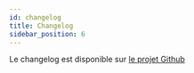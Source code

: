 ```yaml
---
id: changelog
title: Changelog
sidebar_position: 6
---
```


Le changelog est disponible sur [le projet Github](https://github.com/MTES-MCT/trackdechets/blob/master/Changelog.md)